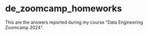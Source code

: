 # de_zoomcamp_homeworks
This are the answers reported during my course "Data Engineering Zoomcamp 2024".
